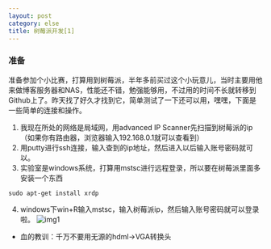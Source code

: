 ```yaml
---
layout: post
category: else
title: 树莓派开发[1]
---
```


### 准备 
准备参加个小比赛，打算用到树莓派，半年多前买过这个小玩意儿，当时主要用他来做博客服务器和NAS，性能还不错，勉强能够用，不过用的时间不长就转移到Github上了。昨天找了好久才找到它，简单测试了一下还可以用，嘿嘿，下面是一些简单的连接和操作。

1. 我现在所处的网络是局域网，用advanced IP Scanner先扫描到树莓派的ip（如果你有路由器，浏览器输入192.168.0.1就可以查看到）
2. 用putty进行ssh连接，输入查到的ip地址，然后进入以后输入账号密码就可以。
3. 实验室是windows系统，打算用mstsc进行远程登录，所以要在树莓派里面多安装一个东西

~~~~~~
sudo apt-get install xrdp
~~~~~~

4. windows下win+R输入mstsc，输入树莓派ip，然后输入账号密码就可以登录啦。
![img1](https://raw.githubusercontent.com/xindongzhang/xindongzhang.github.io/master/_posts/BlogSrc/Raspberry/RB1/1.png)

* 血的教训：千万不要用无源的hdml->VGA转换头
